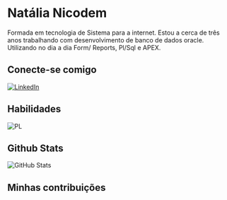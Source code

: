# Natália Nicodem
Formada em tecnologia de Sistema para a internet. Estou a cerca de três anos trabalhando com desenvolvimento de banco de dados oracle. Utilizando no dia a dia Form/ Reports, Pl/Sql e APEX.

## Conecte-se comigo
[![LinkedIn](https://img.shields.io/badge/LinkedIn-0077B5?style=for-the-badge&logo=linkedin&logoColor=white)](https://www.linkedin.com/in/natália-nicodem-753048239/)

## Habilidades
![PL](https://img.shields.io/badge/PL%2FSQL-FFFFFF?style=for-the-badge&logo=oracle&logoColor=FF0000&labelColor=FFFFFF&color=FF0000)

## Github Stats
![GitHub Stats](https://github-readme-stats.vercel.app/api?username=natalianic&theme=transparent&bg_color=000&border_color=30A3DC&show_icons=true&icon_color=30A3DC&title_color=E94D5F&text_color=FFF&hide_title=true&hide=stars)

## Minhas contribuições
